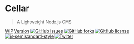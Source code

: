 # Cellar
> A Lightweight Node.js CMS

[WIP](https://img.shields.io/badge/status-WIP-red.svg?style=flat) [Version](https://img.shields.io/badge/version-0.0.1-blue.svg?style=flat) [![GitHub issues](https://img.shields.io/github/issues/kmddigital/cellar.svg?style=flat)](https://github.com/kmddigital/cellar/issues) [![GitHub forks](https://img.shields.io/github/forks/kmddigital/cellar.svg?style=flat)](https://github.com/kmddigital/cellar/network) [![GitHub license](https://img.shields.io/badge/license-MIT-blue.svg?style=flat)](https://raw.githubusercontent.com/kmddigital/cellar/master/LICENSE)  [![js-semistandard-style](https://img.shields.io/badge/code%20style-semistandard-brightgreen.svg?style=flat)](https://github.com/Flet/semistandard) [![Twitter](https://img.shields.io/twitter/url/https/github.com/kmddigital/cellar.svg?style=social)](https://twitter.com/intent/tweet?text=Cellar%3A%20A%20Lightweight%20Node.js%20CMS%20https%3A%2F%2Fgithub.com%2Fkmddigital%2Fcellar)
